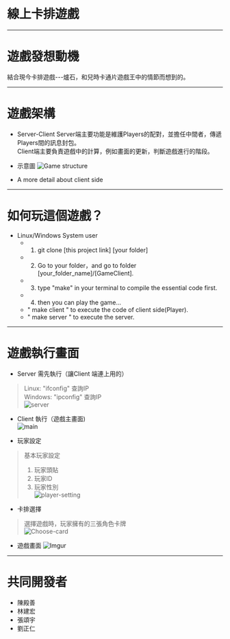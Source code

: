 # 線上卡排遊戲
* * * 
# 遊戲發想動機
結合現今卡排遊戲---爐石，和兒時卡通片遊戲王中的情節而想到的。  

* * *
# 遊戲架構
* Server-Client
Server端主要功能是維護Players的配對，並擔任中間者，傳遞Players間的訊息封包。  
Client端主要負責遊戲中的計算，例如畫面的更新，判斷遊戲進行的階段。  
  
* 示意圖
![Game structure](http://imgur.com/GSTbFjl)
  
* A more detail about client side

* * *
# 如何玩這個遊戲？
* Linux/Windows System user
	+ 1. git clone [this project link] [your folder]  
	+ 2. Go to your folder，and go to folder [your_folder_name]/[GameClient].  
	+ 3. type "make" in your terminal to compile the essential code first.  
	+ 4. then you can play the game...  
	+ " make client " to execute the code of client side(Player).
	+ " make server " to execute the server.  
 
* * *
# 遊戲執行畫面
* Server 需先執行（讓Client 端連上用的）  
> Linux: "ifconfig" 查詢IP  
> Windows: "ipconfig" 查詢IP  
![server](http://i.imgur.com/7NjbDfn.png)  

* Client 執行（遊戲主畫面)  
![main](http://i.imgur.com/K5B4k5K.png)

* 玩家設定
> 基本玩家設定  
> 1. 玩家頭貼  
> 2. 玩家ID  
> 3. 玩家性別  
![player-setting](http://i.imgur.com/8Leordt.png)

* 卡排選擇
> 選擇遊戲時，玩家擁有的三張角色卡牌  
![Choose-card](http://i.imgur.com/c1tuBaa.png)  

* 遊戲畫面
![Imgur](http://i.imgur.com/G2oiqW0.png)
* * *

# 共同開發者
* 陳殿善
* 林建宏
* 張頌宇
* 劉正仁
